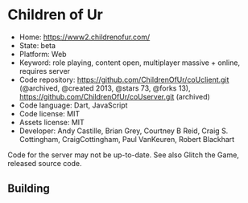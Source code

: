 # Children of Ur

- Home: https://www2.childrenofur.com/
- State: beta
- Platform: Web
- Keyword: role playing, content open, multiplayer massive + online, requires server
- Code repository: https://github.com/ChildrenOfUr/coUclient.git (@archived, @created 2013, @stars 73, @forks 13), https://github.com/ChildrenOfUr/coUserver.git (archived)
- Code language: Dart, JavaScript
- Code license: MIT
- Assets license: MIT
- Developer: Andy Castille, Brian Grey, Courtney B Reid, Craig S. Cottingham, CraigCottingham, Paul VanKeuren, Robert Blackhart

Code for the server may not be up-to-date.
See also Glitch the Game, released source code.

## Building
